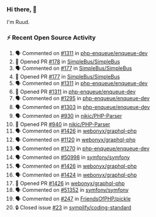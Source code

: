 ### Hi there, 👋

I'm Ruud.
 
### :zap: Recent Open Source Activity

<!--START_SECTION:activity-->
1. 🗣 Commented on [#1311](https://github.com/php-enqueue/enqueue-dev/pull/1311#issuecomment-1680069325) in [php-enqueue/enqueue-dev](https://github.com/php-enqueue/enqueue-dev)
2. 💪 Opened PR [#178](https://github.com/SimpleBus/SimpleBus/pull/178) in [SimpleBus/SimpleBus](https://github.com/SimpleBus/SimpleBus)
3. 🗣 Commented on [#177](https://github.com/SimpleBus/SimpleBus/pull/177#issuecomment-1680061583) in [SimpleBus/SimpleBus](https://github.com/SimpleBus/SimpleBus)
4. 💪 Opened PR [#177](https://github.com/SimpleBus/SimpleBus/pull/177) in [SimpleBus/SimpleBus](https://github.com/SimpleBus/SimpleBus)
5. 🗣 Commented on [#1311](https://github.com/php-enqueue/enqueue-dev/pull/1311#issuecomment-1680037169) in [php-enqueue/enqueue-dev](https://github.com/php-enqueue/enqueue-dev)
6. 💪 Opened PR [#1311](https://github.com/php-enqueue/enqueue-dev/pull/1311) in [php-enqueue/enqueue-dev](https://github.com/php-enqueue/enqueue-dev)
7. 🗣 Commented on [#1295](https://github.com/php-enqueue/enqueue-dev/pull/1295#issuecomment-1680026884) in [php-enqueue/enqueue-dev](https://github.com/php-enqueue/enqueue-dev)
8. 🗣 Commented on [#1303](https://github.com/php-enqueue/enqueue-dev/pull/1303#issuecomment-1680026581) in [php-enqueue/enqueue-dev](https://github.com/php-enqueue/enqueue-dev)
9. 🗣 Commented on [#930](https://github.com/nikic/PHP-Parser/issues/930#issuecomment-1678782926) in [nikic/PHP-Parser](https://github.com/nikic/PHP-Parser)
10. 💪 Opened PR [#940](https://github.com/nikic/PHP-Parser/pull/940) in [nikic/PHP-Parser](https://github.com/nikic/PHP-Parser)
11. 🗣 Commented on [#1426](https://github.com/webonyx/graphql-php/pull/1426#issuecomment-1678562672) in [webonyx/graphql-php](https://github.com/webonyx/graphql-php)
12. 🗣 Commented on [#1120](https://github.com/webonyx/graphql-php/pull/1120#issuecomment-1678503540) in [webonyx/graphql-php](https://github.com/webonyx/graphql-php)
13. 🗣 Commented on [#1270](https://github.com/php-enqueue/enqueue-dev/issues/1270#issuecomment-1677219584) in [php-enqueue/enqueue-dev](https://github.com/php-enqueue/enqueue-dev)
14. 🗣 Commented on [#50998](https://github.com/symfony/symfony/pull/50998#issuecomment-1677133330) in [symfony/symfony](https://github.com/symfony/symfony)
15. 🗣 Commented on [#1426](https://github.com/webonyx/graphql-php/pull/1426#issuecomment-1676951287) in [webonyx/graphql-php](https://github.com/webonyx/graphql-php)
16. 🗣 Commented on [#1424](https://github.com/webonyx/graphql-php/issues/1424#issuecomment-1676943584) in [webonyx/graphql-php](https://github.com/webonyx/graphql-php)
17. 💪 Opened PR [#1426](https://github.com/webonyx/graphql-php/pull/1426) in [webonyx/graphql-php](https://github.com/webonyx/graphql-php)
18. 🗣 Commented on [#51352](https://github.com/symfony/symfony/pull/51352#issuecomment-1675861157) in [symfony/symfony](https://github.com/symfony/symfony)
19. 🗣 Commented on [#247](https://github.com/FriendsOfPHP/pickle/issues/247#issuecomment-1675832360) in [FriendsOfPHP/pickle](https://github.com/FriendsOfPHP/pickle)
20. 🔒 Closed issue [#23](https://github.com/symplify/coding-standard/issues/23) in [symplify/coding-standard](https://github.com/symplify/coding-standard)
<!--END_SECTION:activity-->
